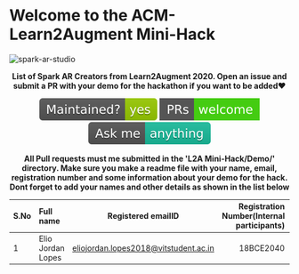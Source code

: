 # Welcome to the ACM-Learn2Augment Mini-Hack

![spark-ar-studio](https://github.com/edoardottt/spark-ar-creators/blob/master/images/sparkar.webp)

<p align="center">
<b>List of Spark AR Creators from Learn2Augment 2020. Open an issue and submit a PR with your demo for the hackathon if you want to be added❤️</b>
</p>
<p align="center">
    <!-- Maintenance -->
      <a>
        <img src="https://github.com/ACM-VIT/SparkAR-Creators/blob/master/L2A%20Mini-Hack/readme-assets/maintained-yes.svg" alt="Mainteinance yes" />
      </a>
      <!-- pr-welcome -->
      <a href="#">
        <img src="https://github.com/ACM-VIT/SparkAR-Creators/blob/master/L2A%20Mini-Hack/readme-assets/pr-welcome.svg" alt="pr welcome" />
      </a>
    <!-- ask us anything -->
      <a href="#">
        <img src="https://github.com/ACM-VIT/SparkAR-Creators/blob/master/L2A%20Mini-Hack/readme-assets/ask-me-anything.svg" alt="ask us anything" />
      </a>
</p>

<p align="center">
<b>All Pull requests must me submitted in the 'L2A Mini-Hack/Demo/' directory. Make sure you make a readme file with your name, email, registration number and some information about your demo for the hack. Dont forget to add your names and other details as shown in the list below</b>
</p>

| S.No | Full name | Registered emailID | Registration Number(Internal participants) | Instagram Profile |
| :---         | :---         |     :---:      |          ---: |     ---:      |
|1 | Elio Jordan Lopes   | eliojordan.lopes2018@vitstudent.ac.in     | 18BCE2040    | https://www.instagram.com/heliosz.17/    |



